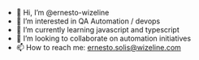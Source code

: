 - 👋 Hi, I’m @ernesto-wizeline
- 👀 I’m interested in QA Automation / devops 
- 🌱 I’m currently learning javascript and typescript
- 💞️ I’m looking to collaborate on automation initiatives
- 📫 How to reach me: ernesto.solis@wizeline.com

<!---
ernesto-wizeline/ernesto-wizeline is a ✨ special ✨ repository because its `README.md` (this file) appears on your GitHub profile.
You can click the Preview link to take a look at your changes.
--->
